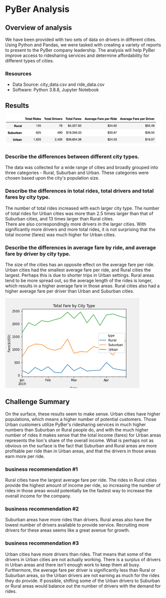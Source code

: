 # PyBer Analysis

## Overview of analysis
We have been provided with two sets of data on drivers in different cities.  Using Python and Pandas, we were tasked with creating a variety of reports to present to the PyBer company leadership.
The analysis will help PyBer improve access to ridesharing services and determine affordability for different types of cities.


### Resources
* Data Source: city_data.csv and ride_data.csv
* Software: Python 3.8.8, Jupyter Notebook


## Results

![PyBer summary dataframe](https://github.com/AndyHerron/PyBer_Analysis/blob/main/Resources/PyBer_summary_df.png)
### Describe the differences between different city types.
The data was collected for a wide range of cities and broadly grouped into three categories - Rural, Suburban and Urban.  These categories were chosen based upon the city's population size.

### Describe the differences in total rides, total drivers and total fares by city type.
The number of total rides increased with each larger city type. The number of total rides for Urban cities was more than 2.5 times larger than that of Suburban cities, and 13 times larger than Rural cities.  
There are also correspondingly more drivers in the larger cities.  With significantly more drivers and more total rides, it is not surprising that the total income (fares) was much higher for Urban cities.

### Describe the differences in average fare by ride, and average fare by driver by city type.
The size of the cities has an opposite effect on the average fare per ride.  Urban cities had the smallest average fare per ride, and Rural cities the largest.  Perhaps this is due to shorter trips in Urban settings.
Rural areas tend to be more spread out, so the average length of the rides is longer, which results in a higher average fare in those areas.  Rural cities also had a higher average fare per driver than
Urban and Suburban cities.

![PyBer weekly fares](https://github.com/AndyHerron/PyBer_Analysis/blob/main/analysis/PyBer_fare_summary.png)
## Challenge Summary
On the surface, these results seem to make sense.  Urban cities have higher populations, which means a higher number of potential customers.  Those Urban customers utilize PyBer's ridesharing services in much higher numbers than
Suburban or Rural people do, and with the much higher number of rides it makes sense that the total income (fares) for Urban areas represents the lion's share of the overall income.  What is perhaps not as obvious on the surface
is the fact that Suburban and Rural areas are more profitable per ride than in Urban areas, and that the drivers in those areas earn more per ride.

### business recommendation #1
Rural cities have the largest average fare per ride. The rides in Rural cities provide the highest amount of income per ride, so increasing the number of rides in those areas would potentially be the fastest way to increase the
overall income for the company.  

### business recommendation #2
Suburban areas have more rides than drivers. Rural areas also have the lowest number of drivers available to provide service.  Recruiting more drivers for these areas seems like a great avenue for growth.

### business recommendation #3
Urban cities have more drivers than rides. That means that some of the drivers in Urban cities are not actually working.  There is a surplus of drivers in Urban areas and there isn't enough work to keep them all busy.  
Furthermore, the average fare per driver is significantly less than Rural or Suburban areas, so the Urban drivers are not earning as much for the rides they do provide.  If possible, shifting some of the Urban drivers 
to Suburban or Rural areas would balance out the number of drivers with the demand for rides.

